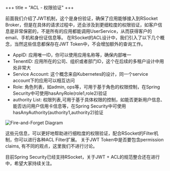 +++
title = "ACL - 权限验证"
+++

前面我们介绍了JWT机制，这个是身份验证，确保了应用能够接入到RSocket Broker，但是在具体的请求过程中，还会涉及到更细粒度的权限验证，如客户信息是非常保密的，不是所有的应用都能调用UserService，从而获得客户的email、手机和身份证信息等。
在RSocket的ACL设计中，我们引入了以下几个概念，当然这些信息都保存在JWT Token中，不会增加额外的查询工作。

* AppID: 应用唯一ID，你可以使用应用名称等，确保内部唯一
* TenentID: 应用所在的公司、组织或者部门ID，这个在后续的多租户设计中用处非常大
* Service Account: 这个概念来自Kubernetes的设计，同一个service account下的应用可以相互访问
* Role: 角色列表，如admin, ops等，可用于基于角色的权限控制，在Spring Security中可使用hasAnyRole(role1,role2)验证
* authority List: 权限列表,可用于基于具体权限的控制，如能否更新用户信息、能否访问用户信用卡信息等，在Spring Security中可使用hasAnyAuthority(authority1,authority2)验证

![Fire-and-Forget Diagram](/images/security/acl.png)

这些元信息，可以更好地帮助进行细粒度的权限验证，配合RSocket的Filter机制，你可以进行各种ACL Filter扩展。 关于JWT Token中是否要包含permission claims, 有不同的观点，这里我们不进行讨论。

目前Spring Security已经支持RSocket，关于JWT + ACL的规范整合还在进行中，希望大家持续关注。
